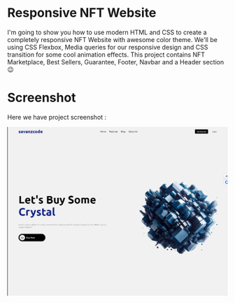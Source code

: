 # Responsive NFT Website

I'm going to show you how to use modern HTML and CSS to create a completely responsive NFT Website with awesome color theme. We'll be using CSS Flexbox, Media queries for our responsive design and CSS transition for some cool animation effects. This project contains NFT Marketplace, Best Sellers, Guarantee, Footer, Navbar and a Header section😉

# Screenshot

Here we have project screenshot :

![screenshot](image.png)
